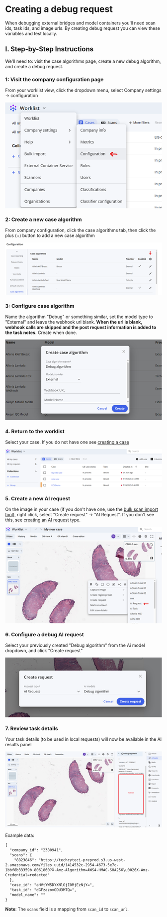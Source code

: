 # Creating a debug request

When debugging external bridges and model containers you'll need scan ids, task ids, and image urls. By creating debug request you can view these variables and test locally.

## I. Step-by-Step Instructions

We'll need to: visit the case algorithms page, create a new debug algorithm, and create a debug request.

### 1: Visit the company configuration page

From your worklist view, click the dropdown menu, select Company settings -> configuration 

  ![](images/image1.png) 

### 2: Create a new case algorithm

From company configuration, click the case algorithms tab, then click the plus (+) button to add a new case algorithm

  ![](images/image2.png) 

### 3: Configure case algorithm

Name the algorithm "Debug" or something similar, set the model type to "External" and leave the webhook url blank. **When the url is blank, webhook calls are skipped and the post request information is added to the task notes.** Create when done.

  ![](images/image3.png) 

### 4. Return to the worklist

Select your case. If you do not have one see [creating a case](../creating-a-case/index.md)

  ![](images/image4.png) 

### 5. Create a new AI request

On the image in your case (if you don't have one, use the [bulk scan import tool](../bulk-import-tool/index.md)), right click, select "Create request" -> "AI Request". If you don't see this, see [creating an AI request type](../creating-an-ai-request-type/index.md).

  ![](images/image5.png) 

### 6. Configure a debug AI request

Select your previously created "Debug algorithm" from the Ai model dropdown, and click "Create request"

  ![](images/image6.png)

### 7. Review task details

Your task details (to be used in local requests) will now be available in the AI results panel

  ![](images/image7.png)

Example data:

```
{
  "company_id": "2380941",
  "scans": {
    "8823846": "https://techcyteci-preprod.s3.us-west-2.amazonaws.com/files_uuid/1414532c-2954-4673-5e7c-1bbf8b33359b.8061860?X-Amz-Algorithm=AWS4-HMAC-SHA256\u0026X-Amz-Credential=redacted"
  },
  "case_id": "aHVtYW5DYXNlOjI0MjEzNjY=",
  "task_id": "dGFzazoxODU3MTQ=",
  "model_name": ""
}
```

**Note**: The `scans` field is a mapping from `scan_id` to `scan_url`.
